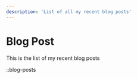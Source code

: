 ```yaml
---
description: 'List of all my recent blog posts'
---
```

# Blog Post

This is the list of my recent blog posts

::blog-posts
